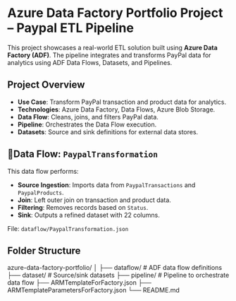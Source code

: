 # Azure Data Factory Portfolio Project – Paypal ETL Pipeline

This project showcases a real-world ETL solution built using **Azure Data Factory (ADF)**. The pipeline integrates and transforms PayPal data for analytics using ADF Data Flows, Datasets, and Pipelines.

##  Project Overview

- **Use Case**: Transform PayPal transaction and product data for analytics.
- **Technologies**: Azure Data Factory, Data Flows, Azure Blob Storage.
- **Data Flow**: Cleans, joins, and filters PayPal data.
- **Pipeline**: Orchestrates the Data Flow execution.
- **Datasets**: Source and sink definitions for external data stores.

## 🔄Data Flow: `PaypalTransformation`

This data flow performs:
- **Source Ingestion**: Imports data from `PaypalTransactions` and `PaypalProducts`.
- **Join**: Left outer join on transaction and product data.
- **Filtering**: Removes records based on `Status`.
- **Sink**: Outputs a refined dataset with 22 columns.

File: `dataflow/PaypalTransformation.json`

##  Folder Structure

azure-data-factory-portfolio/
│
├── dataflow/ # ADF data flow definitions
├── dataset/ # Source/sink datasets
├── pipeline/ # Pipeline to orchestrate data flow
├── ARMTemplateForFactory.json
├── ARMTemplateParametersForFactory.json
└── README.md
